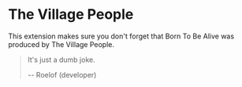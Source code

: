 # The Village People

This extension makes sure you don't forget that Born To Be Alive was produced by The Village People.

> It's just a dumb joke.
>
> -- Roelof (developer)
